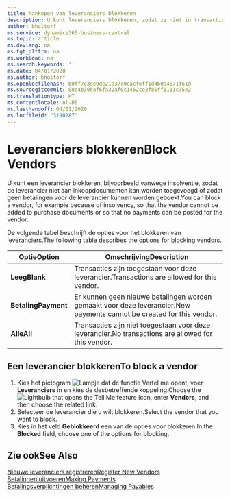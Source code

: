 ```yaml
---
title: Aankopen van leveranciers blokkeren
description: U kunt leveranciers blokkeren, zodat ze niet in transacties kunnen worden opgenomen, of alleen nieuwe betalingen aan hen blokkeren.
author: bholtorf
ms.service: dynamics365-business-central
ms.topic: article
ms.devlang: na
ms.tgt_pltfrm: na
ms.workload: na
ms.search.keywords: ''
ms.date: 04/01/2020
ms.author: bholtorf
ms.openlocfilehash: b0ff7e3de9de21a37c0cacf6ff1d4b0a4871f61d
ms.sourcegitcommit: 88e4b30eaf6fa32af0c1452ce2f85ff1111c75e2
ms.translationtype: HT
ms.contentlocale: nl-BE
ms.lasthandoff: 04/01/2020
ms.locfileid: "3190287"
---
```

# <a name="block-vendors"></a><span data-ttu-id="a207c-103">Leveranciers blokkeren</span><span class="sxs-lookup"><span data-stu-id="a207c-103">Block Vendors</span></span>
<span data-ttu-id="a207c-104">U kunt een leverancier blokkeren, bijvoorbeeld vanwege insolventie, zodat de leverancier niet aan inkoopdocumenten kan worden toegevoegd of zodat geen betalingen voor de leverancier kunnen worden geboekt.</span><span class="sxs-lookup"><span data-stu-id="a207c-104">You can block a vendor, for example because of insolvency, so that the vendor cannot be added to purchase documents or so that no payments can be posted for the vendor.</span></span>

<span data-ttu-id="a207c-105">De volgende tabel beschrijft de opties voor het blokkeren van leveranciers.</span><span class="sxs-lookup"><span data-stu-id="a207c-105">The following table describes the options for blocking vendors.</span></span>  

|<span data-ttu-id="a207c-106">Optie</span><span class="sxs-lookup"><span data-stu-id="a207c-106">Option</span></span>|<span data-ttu-id="a207c-107">Omschrijving</span><span class="sxs-lookup"><span data-stu-id="a207c-107">Description</span></span>|  
|--------------------|------------|  
|<span data-ttu-id="a207c-108">**Leeg**</span><span class="sxs-lookup"><span data-stu-id="a207c-108">**Blank**</span></span>|<span data-ttu-id="a207c-109">Transacties zijn toegestaan voor deze leverancier.</span><span class="sxs-lookup"><span data-stu-id="a207c-109">Transactions are allowed for this vendor.</span></span>|
|<span data-ttu-id="a207c-110">**Betaling**</span><span class="sxs-lookup"><span data-stu-id="a207c-110">**Payment**</span></span>|<span data-ttu-id="a207c-111">Er kunnen geen nieuwe betalingen worden gemaakt voor deze leverancier.</span><span class="sxs-lookup"><span data-stu-id="a207c-111">New payments cannot be created for this vendor.</span></span>|  
|<span data-ttu-id="a207c-112">**Alle**</span><span class="sxs-lookup"><span data-stu-id="a207c-112">**All**</span></span>|<span data-ttu-id="a207c-113">Transacties zijn niet toegestaan voor deze leverancier.</span><span class="sxs-lookup"><span data-stu-id="a207c-113">No transactions are allowed for this vendor.</span></span>|  

## <a name="to-block-a-vendor"></a><span data-ttu-id="a207c-114">Een leverancier blokkeren</span><span class="sxs-lookup"><span data-stu-id="a207c-114">To block a vendor</span></span>  
1. <span data-ttu-id="a207c-115">Kies het pictogram ![Lampje dat de functie Vertel me opent](media/ui-search/search_small.png "Vertel me wat u wilt doen"), voer **Leveranciers** in en kies de desbetreffende koppeling.</span><span class="sxs-lookup"><span data-stu-id="a207c-115">Choose the ![Lightbulb that opens the Tell Me feature](media/ui-search/search_small.png "Tell me what you want to do") icon, enter **Vendors**, and then choose the related link.</span></span>
2. <span data-ttu-id="a207c-116">Selecteer de leverancier die u wilt blokkeren.</span><span class="sxs-lookup"><span data-stu-id="a207c-116">Select the vendor that you want to block.</span></span>
3. <span data-ttu-id="a207c-117">Kies in het veld **Geblokkeerd** een van de opties voor blokkeren.</span><span class="sxs-lookup"><span data-stu-id="a207c-117">In the **Blocked** field, choose one of the options for blocking.</span></span>

## <a name="see-also"></a><span data-ttu-id="a207c-118">Zie ook</span><span class="sxs-lookup"><span data-stu-id="a207c-118">See Also</span></span>  
[<span data-ttu-id="a207c-119">Nieuwe leveranciers registreren</span><span class="sxs-lookup"><span data-stu-id="a207c-119">Register New Vendors</span></span>](purchasing-how-register-new-vendors.md)  
[<span data-ttu-id="a207c-120">Betalingen uitvoeren</span><span class="sxs-lookup"><span data-stu-id="a207c-120">Making Payments</span></span>](payables-make-payments.md)  
[<span data-ttu-id="a207c-121">Betalingsverplichtingen beheren</span><span class="sxs-lookup"><span data-stu-id="a207c-121">Managing Payables</span></span>](payables-manage-payables.md)
